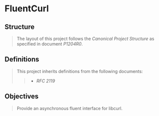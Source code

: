 # FluentCurl

## Structure

> The layout of this project
> follows the _Canonical Project Structure_
> as specified in document _P1204R0_.

## Definitions

> This project inherits definitions from the following documents:
> > * _RFC 2119_

## Objectives

> Provide an asynchronous fluent interface for libcurl.